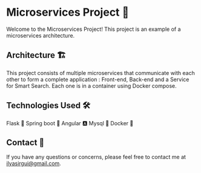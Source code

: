 # Microservices Project 🚀

Welcome to the Microservices Project! This project is an example of a microservices architecture.

## Architecture 🏗️

This project consists of multiple microservices that communicate with each other to form a complete application :  Front-end, Back-end and a Service for Smart Search. Each one is in a container using Docker compose.

## Technologies Used 🛠️

 Flask 🐍 
 Spring boot 🌱
 Angular 🅰️ 
 Mysql 🐬
 Docker 🐳
 
 ## Contact 📧
If you have any questions or concerns, please feel free to contact me at [ilyasirgui@gmail.com](mailto:ilyasirgui@gmail.com).

